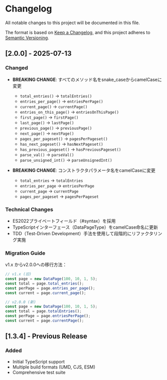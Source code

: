 # Changelog

All notable changes to this project will be documented in this file.

The format is based on [Keep a Changelog](https://keepachangelog.com/en/1.0.0/),
and this project adheres to [Semantic Versioning](https://semver.org/spec/v2.0.0.html).

## [2.0.0] - 2025-07-13

### Changed

- **BREAKING CHANGE**: すべてのメソッド名をsnake_caseからcamelCaseに変更
  - `total_entries()` → `totalEntries()`
  - `entries_per_page()` → `entriesPerPage()`
  - `current_page()` → `currentPage()`
  - `entries_on_this_page()` → `entriesOnThisPage()`
  - `first_page()` → `firstPage()`
  - `last_page()` → `lastPage()`
  - `previous_page()` → `previousPage()`
  - `next_page()` → `nextPage()`
  - `pages_per_pageset()` → `pagesPerPageset()`
  - `has_next_pageset()` → `hasNextPageset()`
  - `has_previous_pageset()` → `hasPreviousPageset()`
  - `parse_val()` → `parseVal()`
  - `parse_unsigned_int()` → `parseUnsignedInt()`

- **BREAKING CHANGE**: コンストラクタパラメータ名をcamelCaseに変更
  - `total_entries` → `totalEntries`
  - `entries_per_page` → `entriesPerPage`
  - `current_page` → `currentPage`
  - `pages_per_pageset` → `pagesPerPageset`

### Technical Changes

- ES2022プライベートフィールド（#syntax）を採用
- TypeScriptインターフェース（DataPageType）をcamelCase命名に更新
- TDD（Test-Driven Development）手法を使用して段階的にリファクタリング実施

### Migration Guide

v1.x からv2.0.0への移行方法：

```javascript
// v1.x (旧)
const page = new DataPage(100, 10, 1, 5);
const total = page.total_entries();
const perPage = page.entries_per_page();
const current = page.current_page();

// v2.0.0 (新)
const page = new DataPage(100, 10, 1, 5);
const total = page.totalEntries();
const perPage = page.entriesPerPage();
const current = page.currentPage();
```

## [1.3.4] - Previous Release

### Added
- Initial TypeScript support
- Multiple build formats (UMD, CJS, ESM)
- Comprehensive test suite